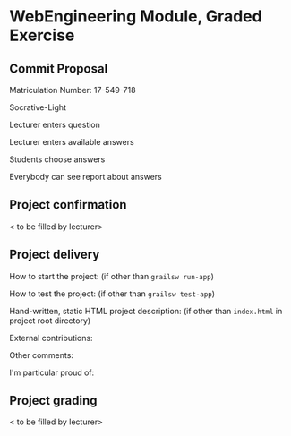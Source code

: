 # WebEngineering Module, Graded Exercise

## Commit Proposal

Matriculation Number: 17-549-718  

Socrative-Light

Lecturer enters question

Lecturer enters available answers

Students choose answers

Everybody can see report about answers

## Project confirmation

< to be filled by lecturer>


## Project delivery <to be filled by student>

How to start the project: (if other than `grailsw run-app`)

How to test the project:  (if other than `grailsw test-app`)

Hand-written, static HTML 
project description:      (if other than `index.html` in project root directory)

External contributions:

Other comments: 

I'm particular proud of:


## Project grading 

< to be filled by lecturer>
